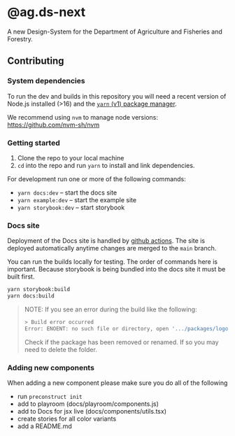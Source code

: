 # @ag.ds-next

A new Design-System for the Department of Agriculture and Fisheries and Forestry.

## Contributing

### System dependencies

To run the dev and builds in this repository you will need a recent version of Node.js installed (>16)
and the [`yarn` (v1) package manager](https://classic.yarnpkg.com/lang/en/docs/install).

We recommend using `nvm` to manage node versions: https://github.com/nvm-sh/nvm

### Getting started

1. Clone the repo to your local machine
2. `cd` into the repo and run `yarn` to install and link dependencies.

For development run one or more of the following commands:

- `yarn docs:dev` – start the docs site
- `yarn example:dev` – start the example site
- `yarn storybook:dev` – start storybook

### Docs site

Deployment of the Docs site is handled by [github actions](https://github.com/steelthreads/agds-next/actions/workflows/deploy-docs.yml). The site is deployed automatically anytime changes are merged to the `main` branch.

You can run the builds locally for testing. The order of commands here is important. Because storybook is being bundled into the docs site it must be built first.

```sh
yarn storybook:build
yarn docs:build
```

> NOTE: If you see an error during the build like the following:
>
> ```sh
> > Build error occurred
> Error: ENOENT: no such file or directory, open '.../packages/logo/package.json'
> ```
>
> Check if the package has been removed or renamed. If so you may need to delete the folder.

### Adding new components

When adding a new component please make sure you do all of the following

- run `preconstruct init`
- add to playroom (docs/playroom/components.js)
- add to Docs for jsx live (docs/components/utils.tsx)
- create stories for all color variants
- add a README.md

